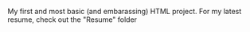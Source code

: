 My first and most basic (and embarassing) HTML project. For my latest resume, check out the "Resume" folder
